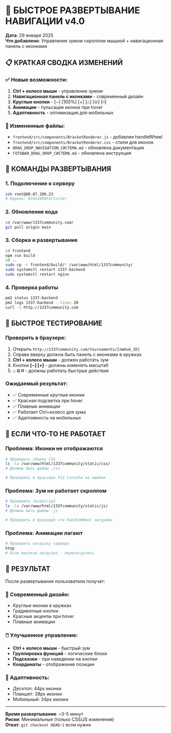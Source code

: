 # 🚀 БЫСТРОЕ РАЗВЕРТЫВАНИЕ НАВИГАЦИИ v4.0

**Дата**: 29 января 2025  
**Что добавлено**: Управление зумом скроллом мышкой + навигационная панель с иконками

## 📋 КРАТКАЯ СВОДКА ИЗМЕНЕНИЙ

### ✅ Новые возможности:
1. **Ctrl + колесо мыши** - управление зумом
2. **Навигационная панель с иконками** - современный дизайн
3. **Круглые кнопки** - [−] [100%] [+] [⌂] [⊙] [⌑]
4. **Анимации** - пульсация иконок при hover
5. **Адаптивность** - оптимизация для мобильных

### 🔧 Измененные файлы:
- `frontend/src/components/BracketRenderer.js` - добавлен handleWheel
- `frontend/src/components/BracketRenderer.css` - стили для иконок
- `DRAG_DROP_NAVIGATION_СИСТЕМА.md` - обновлена документация
- `ГОТОВАЯ_DRAG_DROP_СИСТЕМА.md` - обновлена инструкция

## 🚀 КОМАНДЫ РАЗВЕРТЫВАНИЯ

### 1. Подключение к серверу
```bash
ssh root@80.87.200.23
# Пароль: 01012006Fortnite!
```

### 2. Обновление кода
```bash
cd /var/www/1337community.com/
git pull origin main
```

### 3. Сборка и развертывание
```bash
cd frontend
npm run build
cd ..
sudo cp -r frontend/build/* /var/www/html/1337community/
sudo systemctl restart 1337-backend
sudo systemctl restart nginx
```

### 4. Проверка работы
```bash
pm2 status 1337-backend
pm2 logs 1337-backend --lines 20
curl -I http://1337community.com
```

## 🧪 БЫСТРОЕ ТЕСТИРОВАНИЕ

### Проверить в браузере:
1. Открыть `http://1337community.com/tournaments/[любой_ID]`
2. Справа вверху должна быть панель с иконками в кружках
3. **Ctrl + колесо мыши** - должен работать зум
4. Кнопки **[−] [+]** - должны изменять масштаб
5. **⌂ ⊙ ⌑** - должны работать быстрые действия

### Ожидаемый результат:
- ✅ Современные круглые иконки
- ✅ Красная подсветка при hover
- ✅ Плавные анимации
- ✅ Работает Ctrl+колесо для зума
- ✅ Адаптивность на мобильных

## 🔧 ЕСЛИ ЧТО-ТО НЕ РАБОТАЕТ

### Проблема: Иконки не отображаются
```bash
# Проверить сборку CSS
ls -la /var/www/html/1337community/static/css/
# Должны быть файлы .css

# Проверить в браузере F12 Console на ошибки
```

### Проблема: Зум не работает скроллом
```bash
# Проверить JavaScript
ls -la /var/www/html/1337community/static/js/
# Должны быть файлы .js

# Проверить в браузере что handleWheel загружен
```

### Проблема: Анимации лагают
```bash
# Проверить нагрузку сервера
htop
# Если высокая нагрузка - перезагрузить
```

## 🎯 РЕЗУЛЬТАТ

После развертывания пользователи получат:

### 🎨 Современный дизайн:
- Круглые иконки в кружках
- Градиентные кнопки
- Красные акценты при hover
- Плавные анимации

### 🖱️ Улучшенное управление:
- **Ctrl + колесо мыши** - быстрый зум
- **Группировка функций** - логические блоки
- **Подсказки** - при наведении на кнопки
- **Координаты** - отображение позиции

### 📱 Адаптивность:
- Десктоп: 44px иконки
- Планшет: 38px иконки  
- Мобильный: 34px иконки

---

**Время развертывания**: ~3-5 минут  
**Риски**: Минимальные (только CSS/JS изменения)  
**Откат**: `git checkout HEAD~1` если нужно 